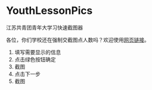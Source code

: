 # YouthLessonPics
江苏共青团青年大学习快速截图器  

各位，你们学校还在强制交截图点人数吗？欢迎使用[网页链接](http://www.logan-qiu.cn:88/YouthLessonPics/)。  
1. 填写需要显示的信息
2. 点击绿色按钮确定
3. 截图
4. 点击下一步
5. 截图
